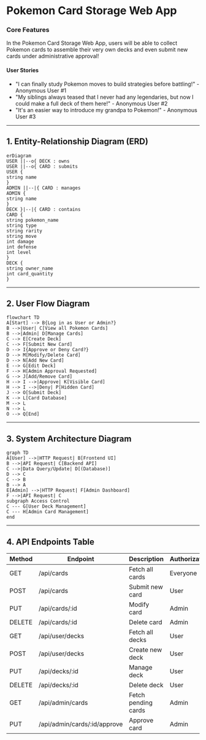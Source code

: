 # Pokemon Card Storage Web App
### Core Features
In the Pokemon Card Storage Web App, users will be able to collect Pokemon cards to assemble their very own decks and even submit new cards under administrative approval!

#### User Stories
* "I can finally study Pokemon moves to build strategies before battling!" - Anonymous User #1
* "My siblings always teased that I never had any legendaries, but now I could make a full deck of them here!" - Anonymous User #2
* "It's an easier way to introduce my grandpa to Pokemon!" - Anonymous User #3

---
## 1. Entity-Relationship Diagram (ERD)
```mermaid
erDiagram
USER ||--o{ DECK : owns
USER ||--o{ CARD : submits
USER {
string name
}
ADMIN ||--|{ CARD : manages
ADMIN {
string name
}
DECK }|--|{ CARD : contains
CARD {
string pokemon_name
string type
string rarity
string move
int damage
int defense
int level
}
DECK {
string owner_name
int card_quantity
}
```
---
## 2. User Flow Diagram
```mermaid
flowchart TD
A[Start] --> B{Log in as User or Admin?}
B -->|User| C[View all Pokemon Cards]
B -->|Admin| D[Manage Cards]
C --> E[Create Deck]
C --> F[Submit New Card]
D --> I{Approve or Deny Card?}
D --> M[Modify/Delete Card]
D --> N[Add New Card]
E --> G[Edit Deck]
F --> H[Admin Approval Requested]
G --> J[Add/Remove Card]
H --> I -->|Approve| K[Visible Card]
H --> I -->|Deny| P[Hidden Card]
J --> O[Submit Deck]
K --> L[Card Database]
M --> L
N --> L
O --> Q[End]
```
---
## 3. System Architecture Diagram
```mermaid
graph TD
A[User] -->|HTTP Request| B[Frontend UI]
B -->|API Request| C[Backend API]
C -->|Data Query/Update| D[(Database)]
D --> C
C --> B
B --> A
E[Admin] -->|HTTP Request| F[Admin Dashboard]
F -->|API Request| C
subgraph Access Control
C --- G[User Deck Management]
C --- H[Admin Card Management]
end
```
---
## 4. API Endpoints Table

| Method | Endpoint | Description | Authorization |
|--------|----------|-------------|---------------|
| GET    | /api/cards | Fetch all cards | Everyone |
| POST   | /api/cards | Submit new card | User |
| PUT    | /api/cards/:id | Modify card | Admin |
| DELETE | /api/cards/:id | Delete card | Admin |
| GET    | /api/user/decks | Fetch all decks | User |
| POST   | /api/user/decks | Create new deck | User |
| PUT    | /api/decks/:id  | Manage deck | User |
| DELETE | /api/decks/:id | Delete deck | User |
| GET    | /api/admin/cards | Fetch pending cards | Admin |
| PUT    | /api/admin/cards/:id/approve | Approve card | Admin |
